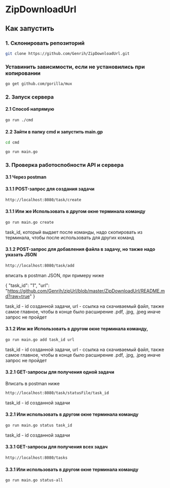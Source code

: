 # ZipDownloadUrl

## Как запустить

### 1. Склонировать репозиторий 

```bash
git clone https://github.com/Genrih/ZipDownloadUrl.git
```

### Уставинить зависимости, если не установились при копировании

```bash
go get github.com/gorilla/mux
```

### 2. Запуск сервера

#### 2.1 Способ напрямую

```bash
go run ./cmd
```

#### 2.2 Зайти в папку cmd и запустить main.gp

```bash
cd cmd
```

```bash
go run main.go
```
### 3. Проверка работоспобности API и сервера

#### 3.1 Через postman

#### 3.1.1 POST-запрос для создания задачи

```bash
http://localhost:8080/task/create
```

#### 3.1.1 Или же Использовать в другом окне терминала команду

```bash
go run main.go create
```
task_id, который выдает после команды, надо скопировать из терминала, чтобы после использовать для других команд

#### 3.1.2 POST-запрос для добавления файла в задачу, но также надо указать JSON

```bash
http://localhost:8080/task/add
```
вписать в postman JSON, при примеру ниже

{
    "task_id": "1",
    "url": "https://github.com/Genrih/zipUrl/blob/master/ZipDownloadUrl/README.md?raw=true"
}

task_id - id созданной задачи, url - ссылка на скачиваемый файл, также самое главное, чтобы в конце было расширение .pdf, .jpg, .jpeg иначе запрос не пройдет


#### 3.1.2 Или же Использовать в другом окне терминала команду,

```bash
go run main.go add task_id url
```
task_id - id созданной задачи, url - ссылка на скачиваемый файл, также самое главное, чтобы в конце было расширение .pdf, .jpg, .jpeg иначе запрос не пройдет

#### 3.2.1 GET-запросы для получения одной задачи


Вписать в postman ниже

```bash
http://localhost:8080/task/statusFile/task_id
```

task_id - id созданной задачи

#### 3.2.1 Или использовать в другом окне терминала команду

```bash
go run main.go status task_id
```

task_id - id созданной задачи

#### 3.3.1 GET-запросы для получения всех задач

```bash
http://localhost:8080/tasks
```

#### 3.3.1 Или использовать в другом окне терминала команду

```bash
go run main.go status-all
```